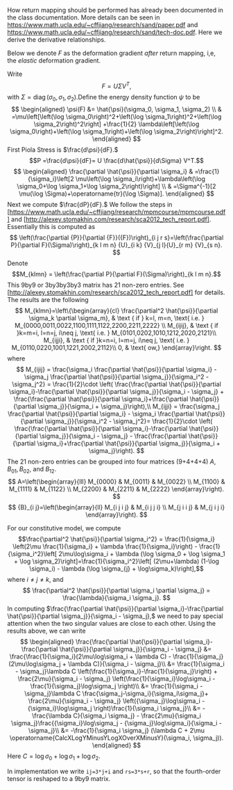 How return mapping should be performed has already been documented in the class documentation. More details can be seen in https://www.math.ucla.edu/~cffjiang/research/sand/paper.pdf and https://www.math.ucla.edu/~cffjiang/research/sand/tech-doc.pdf. Here we derive the derivative relationships.

Below we denote $F$ as the deformation gradient *after* return mapping, i,e, the *elastic* deformation gradient.

Write 
$$F = U \Sigma V^T,$$
with $\Sigma = \operatorname{diag}(\sigma_0, \sigma_1, \sigma_2).$
​
Define the energy density function $\psi$ to be
$$
\begin{aligned}
\psi(F) &= \hat{\psi}(\sigma_0, \sigma_1, \sigma_2) \\
& =\mu\left[\left(\log \sigma_0\right)^2+\left(\log \sigma_1\right)^2+\left(\log \sigma_2\right)^2\right] +\frac{1}{2} \lambda\left[\left(\log \sigma_0\right)+\left(\log \sigma_1\right)+\left(\log \sigma_2\right)\right]^2.
\end{aligned}
$$
First Piola Stress is $\frac{d\psi}{dF}.$
$$P =\frac{d\psi}{dF}= U \frac{d\hat{\psi}}{d\Sigma} V^T.$$
$$
\begin{aligned}
\frac{\partial \hat{\psi}}{\partial \sigma_i} & =\frac{1}{\sigma_i}\left[2 \mu\left(\log \sigma_i\right)+\lambda\left(\log \sigma_0+\log \sigma_1+\log \sigma_2\right)\right] \\
& =\Sigma^{-1}[2 \mu(\log \Sigma)+\operatorname{tr}(\log \Sigma)].
\end{aligned}
$$
Next we compute $\frac{dP}{dF}.$
We follow the steps in [https://www.math.ucla.edu/~cffjiang/research/mpmcourse/mpmcourse.pdf] and [http://alexey.stomakhin.com/research/sca2012_tech_report.pdf].
Essentially this is computed as 
$$
\left(\frac{\partial {P}}{\partial {F}}({F})\right)_{i j r s}=\left(\frac{\partial P}{\partial F}(\Sigma)\right)_{k l m n} {U}_{i k} {V}_{j l}{U}_{r m} {V}_{s n}.
$$
Denote 
$$M_{klmn} = \left(\frac{\partial P}{\partial F}(\Sigma)\right)_{k l m n}.$$
This 9by9 or 3by3by3by3 matrix has 21 non-zero entries. See [http://alexey.stomakhin.com/research/sca2012_tech_report.pdf] for details. The results are the following
$$
M_{klmn}=\left\{\begin{array}{cl}
\frac{\partial^2 \hat{\psi}}{\partial \sigma_k \partial \sigma_m}, & \text { if } k=l, m=n, \text{ i.e. } M_{0000,0011,0022,1100,1111,1122,2200,2211,2222} \\
M_{ijij}, & \text { if }k=m=i, l=n=j, i\neq j, \text{ i.e. } M_{0101,0202,1010,1212,2020,2121}\\
M_{ijji}, & \text { if }k=n=i, l=m=j, i\neq j, \text{ i.e. } M_{0110,0220,1001,1221,2002,2112}\\
0, & \text{ ow,}
\end{array}\right.
$$
where
$$
M_{ijij} = \frac{\sigma_i \frac{\partial \hat{\psi}}{\partial \sigma_i} - \sigma_j \frac{\partial \hat{\psi}}{\partial \sigma_j}}{\sigma_i^2 - \sigma_j^2} = \frac{1}{2}\cdot \left( \frac{\frac{\partial \hat{\psi}}{\partial \sigma_i}-\frac{\partial \hat{\psi}}{\partial \sigma_j}}{\sigma_i - \sigma_j} +  \frac{\frac{\partial \hat{\psi}}{\partial \sigma_i}+\frac{\partial \hat{\psi}}{\partial \sigma_j}}{\sigma_i + \sigma_j}\right),\\
M_{ijji} = \frac{\sigma_j \frac{\partial \hat{\psi}}{\partial \sigma_i} - \sigma_i \frac{\partial \hat{\psi}}{\partial \sigma_j}}{\sigma_i^2 - \sigma_j^2}= \frac{1}{2}\cdot \left( \frac{\frac{\partial \hat{\psi}}{\partial \sigma_i}-\frac{\partial \hat{\psi}}{\partial \sigma_j}}{\sigma_i - \sigma_j} -  \frac{\frac{\partial \hat{\psi}}{\partial \sigma_i}+\frac{\partial \hat{\psi}}{\partial \sigma_j}}{\sigma_i + \sigma_j}\right).
$$
The 21 non-zero entries can be grouped into four matrices (9+4+4+4) $A, B_{01}, B_{02},$ and $B_{12}$.
$$
A=\left(\begin{array}{lll}
M_{0000} & M_{0011} & M_{0022} \\
M_{1100} & M_{1111} & M_{1122} \\
M_{2200} & M_{2211} & M_{2222}
\end{array}\right).
$$
$$
{B}_{i j}=\left(\begin{array}{ll}
M_{i j i j} & M_{i j j i} \\
M_{j i i j} & M_{j i j i}
\end{array}\right).
$$

For our constitutive model, we compute
$$\frac{\partial^2 \hat{\psi}}{\partial \sigma_i^2} = \frac{1}{\sigma_i} \left(2\mu \frac{1}{\sigma_i} + \lambda \frac{1}{\sigma_i}\right) - \frac{1}{\sigma_i^2}\left[ 2\mu\log\sigma_i + \lambda (\log \sigma_0 + \log \sigma_1 + \log \sigma_2)\right]=\frac{1}{\sigma_i^2}\left[ (2\mu+\lambda) (1-\log \sigma_i) - \lambda (\log \sigma_{j} + \log\sigma_k)\right],$$ 
where $i\neq j \neq k,$ and
$$
\frac{\partial^2 \hat{\psi}}{\partial \sigma_i \partial \sigma_j} = \frac{\lambda}{\sigma_i \sigma_j}.
$$
In computing $\frac{\frac{\partial \hat{\psi}}{\partial \sigma_i}-\frac{\partial \hat{\psi}}{\partial \sigma_j}}{\sigma_i - \sigma_j},$ we need to pay special attention when the two singular values are close to each other. Using the results above, we can write
$$
\begin{aligned}
\frac{\frac{\partial \hat{\psi}}{\partial \sigma_i}-\frac{\partial \hat{\psi}}{\partial \sigma_j}}{\sigma_i - \sigma_j} &= \frac{\frac{1}{\sigma_i}(2\mu\log\sigma_i + \lambda C) - \frac{1}{\sigma_j}(2\mu\log\sigma_j + \lambda C)}{\sigma_i - \sigma_j}\\
&= \frac{1}{\sigma_i - \sigma_j}\lambda C \left(\frac{1}{\sigma_i}-\frac{1}{\sigma_j}\right) + \frac{2\mu}{\sigma_i - \sigma_j} \left(\frac{1}{\sigma_i}\log\sigma_i - \frac{1}{\sigma_j}\log\sigma_j \right)\\
&= \frac{1}{\sigma_i - \sigma_j}\lambda C \frac{\sigma_j-\sigma_i}{\sigma_i\sigma_j}+ \frac{2\mu}{\sigma_i - \sigma_j} \left({\sigma_j}\log\sigma_i - {\sigma_i}\log\sigma_j \right)\frac{1}{\sigma_i \sigma_j}\\
&= - \frac{\lambda C}{\sigma_i \sigma_j} - \frac{2\mu}{\sigma_i \sigma_j}\frac{{\sigma_i}\log\sigma_j - {\sigma_j}\log\sigma_i}{\sigma_i - \sigma_j}\\
&= -\frac{1}{\sigma_i \sigma_j} (\lambda C + 2\mu \operatorname{CalcXLogYMinusYLogXOverXMinusY}(\sigma_i, \sigma_j)).
\end{aligned}
$$
Here $C = \log \sigma_0+\log \sigma_1+\log \sigma_2.$

In implementation we write `ij=3*j+i` and `rs=3*s+r`, so that the fourth-order tensor is reshaped to a 9by9 matrix.